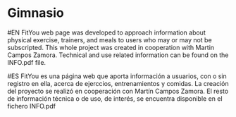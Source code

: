 # Gimnasio
#EN 
FitYou web page was developed to approach information about physical exercise, trainers, and meals to users who may or may not be subscripted.
This whole project was created in cooperation with Martin Campos Zamora. Technical and use related information can be found on the INFO.pdf file. 

#ES
FitYou es una página web que aporta información a usuarios, con o sin registro en ella, acerca de ejerccios, entrenamientos y comidas. La 
creación del proyecto se realizó en cooperación con Martín Campos Zamora. El resto de información técnica o de uso, de interés, se encuentra disponible
en el fichero INFO.pdf
